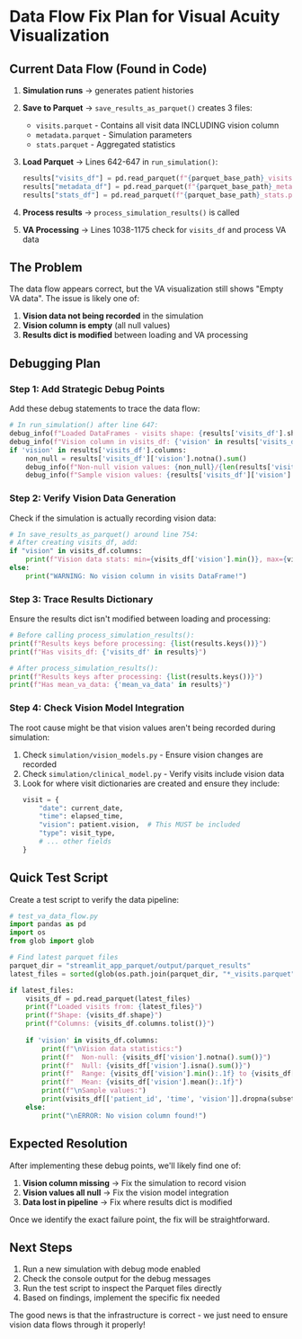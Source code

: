 # Data Flow Fix Plan for Visual Acuity Visualization

## Current Data Flow (Found in Code)

1. **Simulation runs** → generates patient histories
2. **Save to Parquet** → `save_results_as_parquet()` creates 3 files:
   - `visits.parquet` - Contains all visit data INCLUDING vision column
   - `metadata.parquet` - Simulation parameters
   - `stats.parquet` - Aggregated statistics

3. **Load Parquet** → Lines 642-647 in `run_simulation()`:
   ```python
   results["visits_df"] = pd.read_parquet(f"{parquet_base_path}_visits.parquet")
   results["metadata_df"] = pd.read_parquet(f"{parquet_base_path}_metadata.parquet")
   results["stats_df"] = pd.read_parquet(f"{parquet_base_path}_stats.parquet")
   ```

4. **Process results** → `process_simulation_results()` is called
5. **VA Processing** → Lines 1038-1175 check for `visits_df` and process VA data

## The Problem

The data flow appears correct, but the VA visualization still shows "Empty VA data". The issue is likely one of:

1. **Vision data not being recorded** in the simulation
2. **Vision column is empty** (all null values)
3. **Results dict is modified** between loading and VA processing

## Debugging Plan

### Step 1: Add Strategic Debug Points

Add these debug statements to trace the data flow:

```python
# In run_simulation() after line 647:
debug_info(f"Loaded DataFrames - visits shape: {results['visits_df'].shape}")
debug_info(f"Vision column in visits_df: {'vision' in results['visits_df'].columns}")
if 'vision' in results['visits_df'].columns:
    non_null = results['visits_df']['vision'].notna().sum()
    debug_info(f"Non-null vision values: {non_null}/{len(results['visits_df'])}")
    debug_info(f"Sample vision values: {results['visits_df']['vision'].dropna().head().tolist()}")
```

### Step 2: Verify Vision Data Generation

Check if the simulation is actually recording vision data:

```python
# In save_results_as_parquet() around line 754:
# After creating visits_df, add:
if "vision" in visits_df.columns:
    print(f"Vision data stats: min={visits_df['vision'].min()}, max={visits_df['vision'].max()}, mean={visits_df['vision'].mean():.1f}")
else:
    print("WARNING: No vision column in visits DataFrame!")
```

### Step 3: Trace Results Dictionary

Ensure the results dict isn't modified between loading and processing:

```python
# Before calling process_simulation_results():
print(f"Results keys before processing: {list(results.keys())}")
print(f"Has visits_df: {'visits_df' in results}")

# After process_simulation_results():
print(f"Results keys after processing: {list(results.keys())}")
print(f"Has mean_va_data: {'mean_va_data' in results}")
```

### Step 4: Check Vision Model Integration

The root cause might be that vision values aren't being recorded during simulation:

1. Check `simulation/vision_models.py` - Ensure vision changes are recorded
2. Check `simulation/clinical_model.py` - Verify visits include vision data
3. Look for where visit dictionaries are created and ensure they include:
   ```python
   visit = {
       "date": current_date,
       "time": elapsed_time,
       "vision": patient.vision,  # This MUST be included
       "type": visit_type,
       # ... other fields
   }
   ```

## Quick Test Script

Create a test script to verify the data pipeline:

```python
# test_va_data_flow.py
import pandas as pd
import os
from glob import glob

# Find latest parquet files
parquet_dir = "streamlit_app_parquet/output/parquet_results"
latest_files = sorted(glob(os.path.join(parquet_dir, "*_visits.parquet")))[-1]

if latest_files:
    visits_df = pd.read_parquet(latest_files)
    print(f"Loaded visits from: {latest_files}")
    print(f"Shape: {visits_df.shape}")
    print(f"Columns: {visits_df.columns.tolist()}")
    
    if 'vision' in visits_df.columns:
        print(f"\nVision data statistics:")
        print(f"  Non-null: {visits_df['vision'].notna().sum()}")
        print(f"  Null: {visits_df['vision'].isna().sum()}")
        print(f"  Range: {visits_df['vision'].min():.1f} to {visits_df['vision'].max():.1f}")
        print(f"  Mean: {visits_df['vision'].mean():.1f}")
        print(f"\nSample values:")
        print(visits_df[['patient_id', 'time', 'vision']].dropna(subset=['vision']).head(10))
    else:
        print("\nERROR: No vision column found!")
```

## Expected Resolution

After implementing these debug points, we'll likely find one of:

1. **Vision column missing** → Fix the simulation to record vision
2. **Vision values all null** → Fix the vision model integration
3. **Data lost in pipeline** → Fix where results dict is modified

Once we identify the exact failure point, the fix will be straightforward.

## Next Steps

1. Run a new simulation with debug mode enabled
2. Check the console output for the debug messages
3. Run the test script to inspect the Parquet files directly
4. Based on findings, implement the specific fix needed

The good news is that the infrastructure is correct - we just need to ensure vision data flows through it properly!